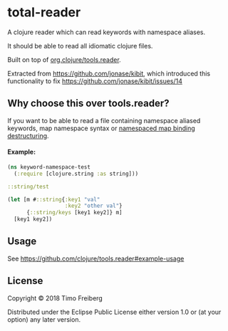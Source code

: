 # total-reader

A clojure reader which can read keywords with namespace aliases.

It should be able to read all idiomatic clojure files.

Built on top of [org.clojure/tools.reader](https://github.com/clojure/tools.reader).

Extracted from https://github.com/jonase/kibit, which introduced this functionality to fix https://github.com/jonase/kibit/issues/14

## Why choose this over tools.reader?

If you want to be able to read a file containing namespace aliased keywords, map namespace syntax or [namespaced map binding destructuring](https://clojure.org/reference/special_forms#_map_binding_destructuring).

#### Example:

```clojure
(ns keyword-namespace-test
  (:require [clojure.string :as string]))

::string/test

(let [m #::string{:key1 "val"
                  :key2 "other val"}
      {::string/keys [key1 key2]} m]
  [key1 key2])
```

## Usage

See https://github.com/clojure/tools.reader#example-usage

## License

Copyright © 2018 Timo Freiberg

Distributed under the Eclipse Public License either version 1.0 or (at
your option) any later version.
